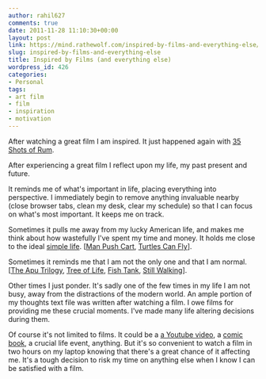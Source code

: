 ```yaml
---
author: rahil627
comments: true
date: 2011-11-28 11:10:30+00:00
layout: post
link: https://mind.rathewolf.com/inspired-by-films-and-everything-else/
slug: inspired-by-films-and-everything-else
title: Inspired by Films (and everything else)
wordpress_id: 426
categories:
- Personal
tags:
- art film
- film
- inspiration
- motivation
---
```


After watching a great film I am inspired. It just happened again with [35 Shots of Rum](http://en.wikipedia.org/wiki/35_Shots_of_Rum).

After experiencing a great film I reflect upon my life, my past present and future.

It reminds me of what's important in life, placing everything into perspective. I immediately begin to remove anything invaluable nearby (close browser tabs, clean my desk, clear my schedule) so that I can focus on what's most important. It keeps me on track.

Sometimes it pulls me away from my lucky American life, and makes me think about how wastefully I've spent my time and money. It holds me close to the ideal [simple life](http://en.wikipedia.org/wiki/Simple_living). [[Man Push Cart](http://en.wikipedia.org/wiki/Man_Push_Cart), [Turtles Can Fly](http://en.wikipedia.org/wiki/Turtles_can_fly)].

Sometimes it reminds me that I am not the only one and that I am normal. [[The Apu Trilogy](http://en.wikipedia.org/wiki/Apu_trilogy), [Tree of Life](http://en.wikipedia.org/wiki/The_Tree_of_Life_(film)), [Fish Tank](http://en.wikipedia.org/wiki/Fish_Tank_(film)), [Still Walking](http://en.wikipedia.org/wiki/Still_Walking_(2008_film))].

Other times I just ponder. It's sadly one of the few times in my life I am not busy, away from the distractions of the modern world. An ample portion of my thoughts text file was written after watching a film. I owe films for providing me these crucial moments. I've made many life altering decisions during them.

Of course it's not limited to films. It could be a [a Youtube video](http://www.youtube.com/watch?v=znIXyFh6dsI), a [comic book](http://en.wikipedia.org/wiki/Watchmen), a crucial life event, anything. But it's so convenient to watch a film in two hours on my laptop knowing that there's a great chance of it affecting me. It's a tough decision to risk my time on anything else when I know I can be satisfied with a film.
